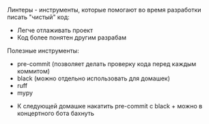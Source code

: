 Линтеры - инструменты, которые помогают во время разработки писать "чистый"
код:
- Легче отлаживать проект
- Код более понятен другим разрабам

Полезные инструменты:
- pre-commit (позволяет делать проверку кода перед каждым коммитом)
- black (можно отдельно использовать для домашек)
- ruff
- mypy

* К следующей домашке накатить pre-commit с black + можно в концертного бота 
бахнуть
